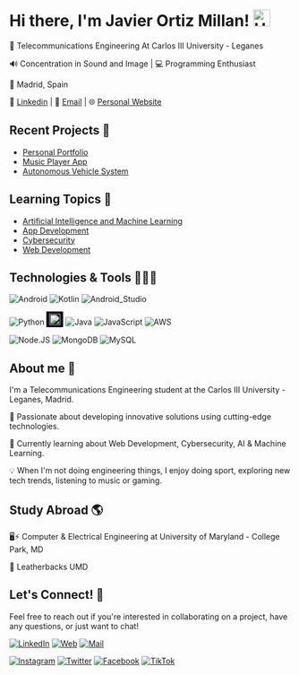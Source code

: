 # Hi there, I'm Javier Ortiz Millan! <img alt="Hand-waving" src="https://raw.githubusercontent.com/javierortizmi/javierortizmi/main/media/Hi.gif" width="30px">

📡 Telecommunications Engineering At Carlos III University - Leganes

🔊 Concentration in Sound and Image | 💻 Programming Enthusiast

📍 Madrid, Spain

🔗 [Linkedin](https://linkedin.com/in/javier-ortiz-millan) | 📨 [Email](mailto:javierortizmi@gmail.com) | 🌐 [Personal Website](https://javierortizmi.com)

## Recent Projects 📂

- <a href="https://github.com/javierortizmi/PersonalPortfolio" target="_blank">Personal Portfolio</a>
- <a href="https://github.com/javierortizmi/MusicPlayerApp" target="_blank">Music Player App</a>
- <a href="https://github.com/javierortizmi/AutonomousVehicle" target="_blank">Autonomous Vehicle System</a>

## Learning Topics 🧠

- <a href="https://github.com/javierortizmi/ArtificialIntelligence" target="_blank">Artificial Intelligence and Machine Learning</a>
- <a href="https://github.com/javierortizmi/AppDevelopment" target="_blank">App Development</a>
- <a href="https://github.com/javierortizmi/Cybersecurity" target="_blank">Cybersecurity</a>
- <a href="https://github.com/javierortizmi/WebDevelopment" target="_blank">Web Development</a>

## Technologies & Tools 👨🏻‍💻

![Android](https://img.shields.io/badge/Android-3DDC84?style=for-the-badge&logo=android&logoColor=white&labelColor=101010)
![Kotlin](https://img.shields.io/badge/Kotlin-0095D5?style=for-the-badge&logo=kotlin&logoColor=white&labelColor=101010)
![Android_Studio](https://img.shields.io/badge/Android_Studio-3DDC84?style=for-the-badge&logo=android-studio&logoColor=white&labelColor=101010)

![Python](https://img.shields.io/badge/Python-yellow?style=for-the-badge&logo=python&logoColor=white&labelColor=101010)
<img width="20" height="20" src="https://img.icons8.com/ios/50/FFFFFF/java-coffee-cup-logo--v1.png" alt="java-coffee-cup-logo--v1" style="background-color:black;padding:4px 5px"/>
![Java](https://img.shields.io/badge/Java-007396?style=for-the-badge&logo=java&logoColor=white&labelColor=101010)
![JavaScript](https://img.shields.io/badge/JavaScript-F7DF1E?style=for-the-badge&logo=javascript&logoColor=white&labelColor=101010)
![AWS](https://img.shields.io/badge/AWS-232F3E?style=for-the-badge&logo=amazon-aws&logoColor=white&labelColor=101010)

![Node.JS](https://img.shields.io/badge/Node.JS-339933?style=for-the-badge&logo=node.js&logoColor=white&labelColor=101010)
![MongoDB](https://img.shields.io/badge/MongoDB-47A248?style=for-the-badge&logo=mongodb&logoColor=white&labelColor=101010)
![MySQL](https://img.shields.io/badge/MySQL-4479A1?style=for-the-badge&logo=mysql&logoColor=white&labelColor=101010)

## About me 👾

I'm a Telecommunications Engineering student at the Carlos III University - Leganes, Madrid.

🌟 Passionate about developing innovative solutions using cutting-edge technologies.

🌱 Currently learning about Web Development, Cybersecurity, AI & Machine Learning.

💡 When I'm not doing engineering things, I enjoy doing sport, exploring new tech trends, listening to music or gaming.

## Study Abroad 🌎

🖥️⚡ Computer & Electrical Engineering at University of Maryland - College Park, MD

🤖 Leatherbacks UMD

## Let's Connect! 📲

Feel free to reach out if you're interested in collaborating on a project, have any questions, or just want to chat!

[![LinkedIn](https://img.shields.io/badge/LinkedIn-Javier_Ortiz_Millan-0077B5?style=for-the-badge&logo=linkedin&logoColor=white&labelColor=101010)](https://www.linkedin.com/in/javierortizmi)
[![Web](https://img.shields.io/badge/Web-JavierOrtizMi.com-14a1f0?style=for-the-badge&logo=dev.to&logoColor=white&labelColor=101010)](javierortizmi.com)
[![Mail](https://img.shields.io/badge/EMAIL-%23EA4335?style=for-the-badge&logo=gmail&logoColor=white&labelColor=black)](mailto:javierortizmi@gmail.com)

[![Instagram](https://img.shields.io/badge/Instagram-@javierortizmi-E4405F?style=for-the-badge&logo=instagram&logoColor=white&labelColor=101010)](https://instagram.com/javierortizmi)
[![Twitter](https://img.shields.io/badge/Twitter-@javierortizmi-1DA1F2?style=for-the-badge&logo=twitter&logoColor=white&labelColor=101010)](https://twitter.com/javierortizmi)
[![Facebook](https://img.shields.io/badge/Facebook-@javierortizmi-1877F2?style=for-the-badge&logo=facebook&logoColor=white&labelColor=101010)](https://facebook.com/javierortizmi)
[![TikTok](https://img.shields.io/badge/TikTok-@javierortizmi-69C9D0?style=for-the-badge&logo=tiktok&logoColor=white&labelColor=101010)](https://tiktok.com/@javierortizmi)
